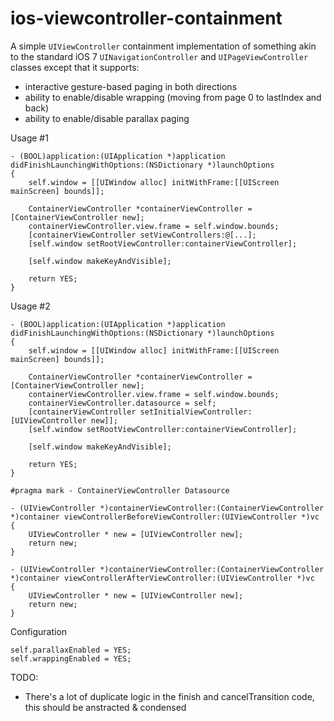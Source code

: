 ios-viewcontroller-containment
==============================

A simple `UIViewController` containment implementation of something akin to the standard iOS 7 `UINavigationController` and `UIPageViewController` classes except that it supports:

- interactive gesture-based paging in both directions
- ability to enable/disable wrapping (moving from page 0 to lastIndex and back)
- ability to enable/disable parallax paging  

Usage #1

    - (BOOL)application:(UIApplication *)application didFinishLaunchingWithOptions:(NSDictionary *)launchOptions
    {
        self.window = [[UIWindow alloc] initWithFrame:[[UIScreen mainScreen] bounds]];
        
        ContainerViewController *containerViewController = [ContainerViewController new];
        containerViewController.view.frame = self.window.bounds;
        [containerViewController setViewControllers:@[...];
        [self.window setRootViewController:containerViewController];
        
        [self.window makeKeyAndVisible];
    
        return YES;
    }
Usage #2

    - (BOOL)application:(UIApplication *)application didFinishLaunchingWithOptions:(NSDictionary *)launchOptions
    {
        self.window = [[UIWindow alloc] initWithFrame:[[UIScreen mainScreen] bounds]];
        
        ContainerViewController *containerViewController = [ContainerViewController new];
        containerViewController.view.frame = self.window.bounds;
        containerViewController.datasource = self;
        [containerViewController setInitialViewController:[UIViewController new]];
        [self.window setRootViewController:containerViewController];
        
        [self.window makeKeyAndVisible];
    
        return YES;
    }
    
    #pragma mark - ContainerViewController Datasource

    - (UIViewController *)containerViewController:(ContainerViewController *)container viewControllerBeforeViewController:(UIViewController *)vc
    {
        UIViewController * new = [UIViewController new];
        return new;
    }
    
    - (UIViewController *)containerViewController:(ContainerViewController *)container viewControllerAfterViewController:(UIViewController *)vc
    {
        UIViewController * new = [UIViewController new];
        return new;
    }

Configuration

    self.parallaxEnabled = YES;
    self.wrappingEnabled = YES;
    
TODO:

- There's a lot of duplicate logic in the finish and cancelTransition code, this should be anstracted & condensed
